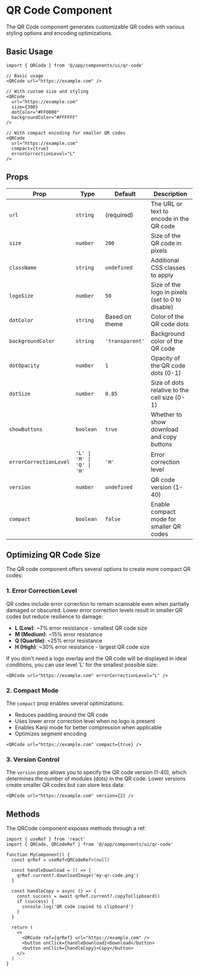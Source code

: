 # QR Code Component

The QR Code component generates customizable QR codes with various styling options and encoding optimizations.

## Basic Usage

```tsx
import { QRCode } from '@/app/components/ui/qr-code'

// Basic usage
<QRCode url="https://example.com" />

// With custom size and styling
<QRCode 
  url="https://example.com" 
  size={300} 
  dotColor="#FF0000" 
  backgroundColor="#FFFFFF" 
/>

// With compact encoding for smaller QR codes
<QRCode 
  url="https://example.com" 
  compact={true} 
  errorCorrectionLevel="L" 
/>
```

## Props

| Prop | Type | Default | Description |
|------|------|---------|-------------|
| `url` | `string` | (required) | The URL or text to encode in the QR code |
| `size` | `number` | `200` | Size of the QR code in pixels |
| `className` | `string` | `undefined` | Additional CSS classes to apply |
| `logoSize` | `number` | `50` | Size of the logo in pixels (set to 0 to disable) |
| `dotColor` | `string` | Based on theme | Color of the QR code dots |
| `backgroundColor` | `string` | `'transparent'` | Background color of the QR code |
| `dotOpacity` | `number` | `1` | Opacity of the QR code dots (0-1) |
| `dotSize` | `number` | `0.85` | Size of dots relative to the cell size (0-1) |
| `showButtons` | `boolean` | `true` | Whether to show download and copy buttons |
| `errorCorrectionLevel` | `'L' \| 'M' \| 'Q' \| 'H'` | `'H'` | Error correction level |
| `version` | `number` | `undefined` | QR code version (1-40) |
| `compact` | `boolean` | `false` | Enable compact mode for smaller QR codes |

## Optimizing QR Code Size

The QR code component offers several options to create more compact QR codes:

### 1. Error Correction Level

QR codes include error correction to remain scannable even when partially damaged or obscured. Lower error correction levels result in smaller QR codes but reduce resilience to damage:

- **L (Low)**: ~7% error resistance - smallest QR code size
- **M (Medium)**: ~15% error resistance
- **Q (Quartile)**: ~25% error resistance
- **H (High)**: ~30% error resistance - largest QR code size

If you don't need a logo overlay and the QR code will be displayed in ideal conditions, you can use level 'L' for the smallest possible size:

```tsx
<QRCode url="https://example.com" errorCorrectionLevel="L" />
```

### 2. Compact Mode

The `compact` prop enables several optimizations:

- Reduces padding around the QR code
- Uses lower error correction level when no logo is present
- Enables Kanji mode for better compression when applicable
- Optimizes segment encoding

```tsx
<QRCode url="https://example.com" compact={true} />
```

### 3. Version Control

The `version` prop allows you to specify the QR code version (1-40), which determines the number of modules (dots) in the QR code. Lower versions create smaller QR codes but can store less data:

```tsx
<QRCode url="https://example.com" version={2} />
```

## Methods

The QRCode component exposes methods through a ref:

```tsx
import { useRef } from 'react'
import { QRCode, QRCodeRef } from '@/app/components/ui/qr-code'

function MyComponent() {
  const qrRef = useRef<QRCodeRef>(null)
  
  const handleDownload = () => {
    qrRef.current?.downloadImage('my-qr-code.png')
  }
  
  const handleCopy = async () => {
    const success = await qrRef.current?.copyToClipboard()
    if (success) {
      console.log('QR code copied to clipboard')
    }
  }
  
  return (
    <>
      <QRCode ref={qrRef} url="https://example.com" />
      <button onClick={handleDownload}>Download</button>
      <button onClick={handleCopy}>Copy</button>
    </>
  )
}
``` 
